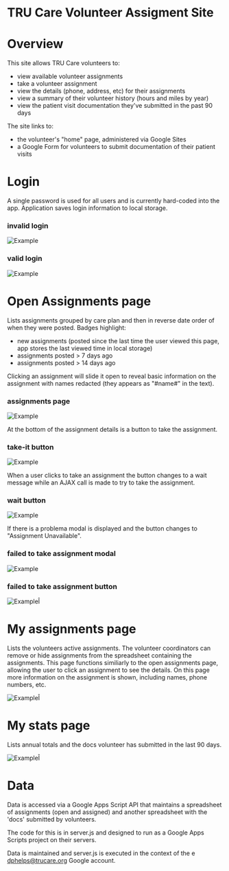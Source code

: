 # TRU Care Volunteer Assigment Site


# Overview

This site allows TRU Care volunteers to:
* view available volunteer assignments
* take a volunteer assignment
* view the details (phone, address, etc) for their assignments
* view a summary of their volunteer history (hours and miles by year)
* view the patient visit documentation they've submitted in the past 90 days  

The site links to:
* the volunteer's "home" page, administered via Google Sites
* a Google Form for volunteers to submit documentation of their patient visits


# Login

A single password is used for all users and is currently hard-coded into the
app.  Application saves login information to local storage.

### invalid login
![Example](screenshots/login-invalid.png)

### valid login
![Example](screenshots/login-valid.png)


# Open Assignments page

Lists assignments grouped by care plan and then in reverse date order of when
they were posted.  Badges highlight:
* new assignments (posted since the last time the user viewed this page, app
  stores the last viewed time in local storage)
* assignments posted > 7 days ago
* assignments posted > 14 days ago  

Clicking an assignment will slide it open to reveal basic information on the
assignment with names redacted (they appears as "#name#" in the text).

### assignments page
![Example](screenshots/open-assignments.png)

At the bottom of the assignment details is a button to take the assignment.

### take-it button
![Example](screenshots/take-it-btn.png)

When a user clicks to take an assignment the button changes to a wait message
while an AJAX call is made to try to take the assignment.  

### wait button
![Example](screenshots/take-it-wait-btn.png)

If there is a problema modal is displayed and the button changes to
"Assignment Unavailable".

### failed to take assignment modal
![Example](screenshots/take-it-failed-modal.png)

### failed to take assignment button
![ExampleÎ](screenshots/take-it-failed-btn.png)


# My assignments page

Lists the volunteers active assignments.  The volunteer coordinators can remove
or hide assignments from the spreadsheet containing the assignments.  This page
functions similiarly to the open assignments page, allowing the user to click
an assignment to see the details.  On this page more information on the
assignment is shown, including names, phone numbers, etc.

![ExampleÎ](screenshots/my-assignments.png)

# My stats page

Lists annual totals and the docs volunteer has submitted in the last 90 days.

![ExampleÎ](screenshots/my-stats.png)


# Data

Data is accessed via a Google Apps Script API that maintains a spreadsheet
of assignments (open and assigned) and another spreadsheet with the 'docs'
submitted by volunteers.

The code for this is in server.js and designed to run as a Google Apps Scripts
project on their servers.

Data is maintained and server.js is executed in the context of the e
dphelps@trucare.org Google account.
